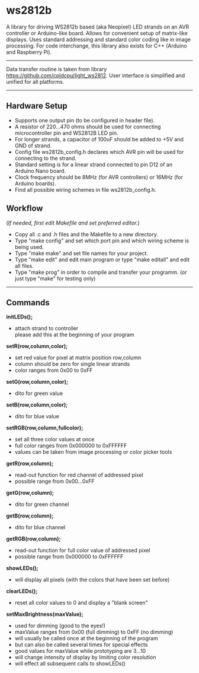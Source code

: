 # ws2812b

A library for driving WS2812b based (aka Neopixel) LED strands on an AVR controller or Arduino-like board. Allows for convenient setup of matrix-like displays. Uses standard addressing and standard color coding like in image processing. For code interchange, this library also exists for C++ (Arduino and Raspberry Pi).

---

Data transfer routine is taken from library https://github.com/cpldcpu/light_ws2812.
User interface is simplified and unified for all platforms.

---

## Hardware Setup
* Supports one output pin (to be configured in header file).
* A resistor of 220...470 ohms should be used for connecting microcontroller pin and WS2812B LED pin.
* For longer strands, a capacitor of 100uF should be added to +5V and GND of strand.
* Config file ws2812b_config.h declares which AVR pin will be used for connecting to the strand.
* Standard setting is for a linear strand connected to pin D12 of an Arduino Nano board.
* Clock frequency should be 8MHz (for AVR controllers) or 16MHz (for Arduino boards).
* Find all possible wiring schemes in file ws2812b_config.h.

## Workflow
(_If needed, first edit Makefile and set preferred editor._)

* Copy all .c and .h files and the Makefile to a new directory.
* Type "make config" and set which port pin and which wiring scheme is being used.
* Type "make make" and set file names for your project.
* Type "make edit" and edit main program or type "make editall" and edit all files.
* Type "make prog" in order to compile and transfer your programm.
  (or just type "make" for testing only)

---

## Commands
**initLEDs();**

* attach strand to controller<br>please add this at the beginning of your program

**setR(row,column,color);**

* set red value for pixel at matrix position row,column
* column should be zero for single linear strands
* color ranges from 0x00 to 0xFF

**setG(row,column,color);**

* dito for green value

**setB(row,column,color);**

* dito for blue value

**setRGB(row,column,fullcolor);**

* set all three color values at once
* full color ranges from 0x000000 to 0xFFFFFF
* values can be taken from image processing or color picker tools

**getR(row,column);**

* read-out function for red channel of addressed pixel
* possible range from 0x00...0xFF

**getG(row,column);**

* dito for green channel

**getB(row,column);**

* dito for blue channel

**getRGB(row,column);**

* read-out function for full color value of addressed pixel
* possible range from 0x000000 to 0xFFFFFF

**showLEDs();**

* will display all pixels (with the colors that have been set before)

**clearLEDs();**

* reset all color values to 0 and display a "blank screen"

**setMaxBrightness(maxValue);**

* used for dimming (good to the eyes!)
* maxValue ranges from 0x00 (full dimming) to 0xFF (no dimming)
* will usually be called once at the beginning of the program
* but can also be called several times for special effects
* good values for maxValue while prototyping are 3...10
* will change intensity of display by limiting color resolution
* will effect all subsequent calls to showLEDs()
